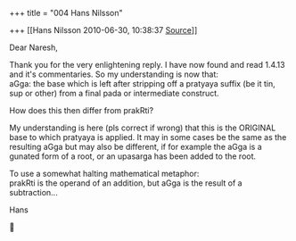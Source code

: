 +++
title = "004 Hans Nilsson"

+++
[[Hans Nilsson	2010-06-30, 10:38:37 [Source](https://groups.google.com/g/samskrita/c/4pFzq6_C79A)]]



Dear Naresh,

Thank you for the very enlightening reply. I have now found and read 1.4.13 and it's commentaries. So my understanding is now that:  
aGga: the base which is left after stripping off a pratyaya suffix (be it tin, sup or other) from a final pada or intermediate construct.

How does this then differ from prakRti?

My understanding is here (pls correct if wrong) that this is the ORIGINAL base to which pratyaya is applied. It may in some cases be the same as the resulting aGga but may also be different, if for example the aGga is a gunated form of a root, or an upasarga has been added to the root.

To use a somewhat halting mathematical metaphor:  
prakRti is the operand of an addition, but aGga is the result of a subtraction...

Hans



